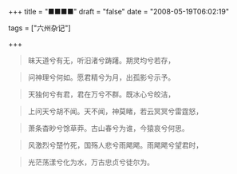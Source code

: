 +++
title = "■■■■"
draft = "false"
date = "2008-05-19T06:02:19"

tags = ["六州杂记"]


+++

  


> 昧天道兮有无，听汨渚兮踌躇。期灵均兮若存，
  
> 问神理兮何如。愿君精兮为月，出孤影兮示予。
  
> 天独何兮有君，君在万兮不群。既冰心兮皎洁，
  
> 上问天兮胡不闻。天不闻，神莫睹，若云冥冥兮雷霆怒，
  
> 萧条杳眇兮馀草莽。古山春兮为谁，今猿哀兮何思。
  
> 风激烈兮楚竹死，国殇人悲兮雨飔飔。雨飔飔兮望君时，
  
> 光茫荡漾兮化为水，万古忠贞兮徒尔为。